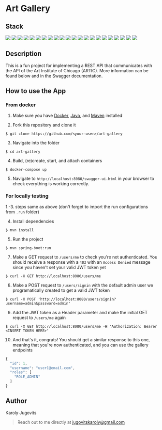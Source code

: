 # Art Gallery

## Stack

![](https://img.shields.io/badge/Java_11-✓-blue.svg)
![](https://img.shields.io/badge/Spring_Boot-✓-green.svg)
![](https://img.shields.io/badge/Spring_Security-✓-green.svg)
![](https://img.shields.io/badge/Spring_Profiles-✓-green.svg)
![](https://img.shields.io/badge/Spring_JPA-✓-green.svg)
![](https://img.shields.io/badge/Spring_WebClient-✓-green.svg)
![](https://img.shields.io/badge/Maven-✓-blue.svg)
![](https://img.shields.io/badge/MySQL-✓-blue.svg)
![](https://img.shields.io/badge/Docker-✓-blue.svg)
![](https://img.shields.io/badge/h2-✓-blue.svg)
![](https://img.shields.io/badge/Logbook-✓-blue.svg)
![](https://img.shields.io/badge/Logback-✓-blue.svg)
![](https://img.shields.io/badge/JWT-✓-blue.svg)
![](https://img.shields.io/badge/Lombok-✓-blue.svg)
![](https://img.shields.io/badge/Swagger_2-✓-blue.svg)
![](https://img.shields.io/badge/Passay-✓-blue.svg)
![](https://img.shields.io/badge/JUnit-✓-yellow.svg)
![](https://img.shields.io/badge/AssertJ-✓-yellow.svg)
![](https://img.shields.io/badge/Mockito-✓-yellow.svg)
![](https://img.shields.io/badge/MockMVC-✓-yellow.svg)
![](https://img.shields.io/badge/Spring_MVC_test-✓-yellow.svg)
![](https://img.shields.io/badge/H2-✓-yellow.svg)


## Description

This is a fun project for implementing a REST API that communicates with the API of the Art Institute of Chicago (ARTIC).
More information can be found below and in the Swagger documentation.

## How to use the App

### From docker

1. Make sure you have [Docker](https://docs.docker.com/get-docker/), [Java](https://www.java.com/download/), and [Maven](https://maven.apache.org) installed


2. Fork this repository and clone it

```
$ git clone https://github.com/<your-user>/art-gallery
```

3. Navigate into the folder

```
$ cd art-gallery
```

4. Build, (re)create, start, and attach containers 

```
$ docker-compose up
```

5. Navigate to `http://localhost:8080/swagger-ui.html` in your browser to check everything is working correctly.



### For locally testing

1.-3. steps same as above (don't forget to import the run configurations from `.run` folder)

4. Install dependencies

```
$ mvn install
```

5. Run the project

```
$ mvn spring-boot:run
```

7. Make a GET request to `/users/me` to check you're not authenticated. You should receive a response with a `403` with an `Access Denied` message since you haven't set your valid JWT token yet

```
$ curl -X GET http://localhost:8080/users/me
```

8. Make a POST request to `/users/signin` with the default admin user we programatically created to get a valid JWT token

```
$ curl -X POST 'http://localhost:8080/users/signin?username=admin&password=admin'
```

9. Add the JWT token as a Header parameter and make the initial GET request to `/users/me` again

```
$ curl -X GET http://localhost:8080/users/me -H 'Authorization: Bearer <INSERT TOKEN HERE>'
```

10. And that's it, congrats! You should get a similar response to this one, meaning that you're now authenticated, and you can use the gallery endpoints

```javascript
{
  "id": 1,
  "username": "user1@email.com",
  "roles": [
    "ROLE_ADMIN"
  ]
}
```

## Author

Karoly Jugovits

> Reach out to me directly at [jugovitskaroly@gmail.com]()
